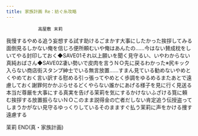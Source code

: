 ```yaml
---
title: 家族計画 Re：紡ぐ糸攻略
---
```


                高屋敷 末莉

我慢するやめる追う妄想する試す助けるごまかす大事にしたかった挨拶してみる面倒見るしかない俺を信じろ便所頼むいや俺はあんたの……今はない賛成枕をしいてやる封印しておく◆SAVE01それ以上願いを聞く見守るい、いやわからない真純おばさん◆SAVE02凄い勢いで皮肉を言うＮＯ先に戻るわかった※尻キック入らない商店街スタンプ紳士でいる無言放置……すまん見ている勧めないやめとくやめておく言い訳する慰める引っ張ってやめとく歩調をゆるめるまたあとで遠慮しておく謝罪何かかぶらせるどくやらない誰かにあげる様子を見に行く見送る本当だ尊厳を大事にする真実を告げる茉莉を気にするかけないふざける筧に頼む挨拶する放置振らないＮＯこのまま説得金の亡者だしない肯定追う伝授盗ってしまうかがない見守るゆっくりしているそのまますぐ払う茉莉に声をかける捜す遠慮する

茉莉 END(真・家族計画)


              
